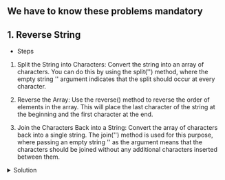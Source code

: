 ## We have to know these problems mandatory


## 1. Reverse String

- Steps

1) Split the String into Characters: Convert the string into an array of characters. You can do this by using the split('') method, where the empty string '' argument indicates that the split should occur at every character.

2) Reverse the Array: Use the reverse() method to reverse the order of elements in the array. This will place the last character of the string at the beginning and the first character at the end.

3) Join the Characters Back into a String: Convert the array of characters back into a single string. The join('') method is used for this purpose, where passing an empty string '' as the argument means that the characters should be joined without any additional characters inserted between them.


<details>
  <summary>
    Solution
  </summary>
```
  function reverseString(str) {
  // const str = "das";
  return str.split("").reverse().join("");
}

console.log(reverseString("hello")); //olleh
```
</details>

